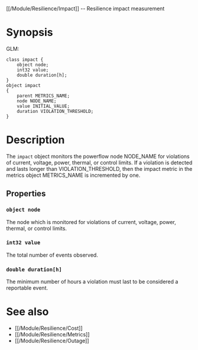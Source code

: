 [[/Module/Resilience/Impact]] -- Resilience impact measurement

# Synopsis

GLM:

~~~
class impact {
    object node;
    int32 value;
    double duration[h];
}
object impact 
{
    parent METRICS_NAME;
    node NODE_NAME;
    value INITIAL_VALUE;
    duration VIOLATION_THRESHOLD;
}
~~~

# Description

The `impact` object monitors the powerflow node NODE_NAME for violations of current, voltage, power, thermal, or control limits.  If a violation is detected and lasts longer than VIOLATION_THRESHOLD, then the impact metric in the metrics object METRICS_NAME is incremented by one. 

## Properties

### `object node`

The node which is monitored for violations of current, voltage, power, thermal, or control limits.

### `int32 value`

The total number of events observed.

### `double duration[h]`

The minimum number of hours a violation must last to be considered a reportable event.

# See also

* [[/Module/Resilience/Cost]]
* [[/Module/Resilience/Metrics]]
* [[/Module/Resilience/Outage]]
